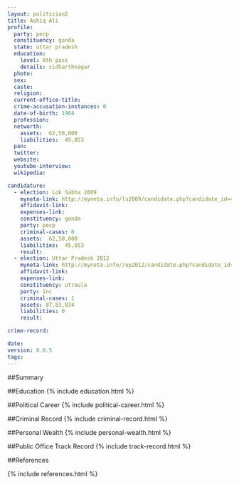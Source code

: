 ```yaml
---
layout: politician2
title: Ashiq Ali
profile: 
  party: pecp
  constituency: gonda
  state: uttar pradesh
  education: 
    level: 8th pass
    details: sidharthnagar
  photo: 
  sex: 
  caste: 
  religion: 
  current-office-title: 
  crime-accusation-instances: 0
  date-of-birth: 1964
  profession: 
  networth: 
    assets:  62,50,000
    liabilities:  45,853
  pan: 
  twitter: 
  website: 
  youtube-interview: 
  wikipedia: 

candidature: 
  - election: Lok Sabha 2009
    myneta-link: http://myneta.info/ls2009/candidate.php?candidate_id=4056
    affidavit-link: 
    expenses-link: 
    constituency: gonda 
    party: pecp
    criminal-cases: 0
    assets:  62,50,000
    liabilities:  45,853
    result:  
  - election: Uttar Pradesh 2012
    myneta-link: http://myneta.info//up2012/candidate.php?candidate_id=138
    affidavit-link: 
    expenses-link: 
    constituency: utraula 
    party: inc
    criminal-cases: 1
    assets: 87,83,834
    liabilities: 0
    result:  

crime-record: 

date: 
version: 0.0.5
tags: 
---
```

##Summary


##Education
{% include education.html %}


##Political Career
{% include political-career.html %}


##Criminal Record
{% include criminal-record.html %}


##Personal Wealth
{% include personal-wealth.html %}


##Public Office Track Record
{% include track-record.html %}


##References


{% include references.html %}